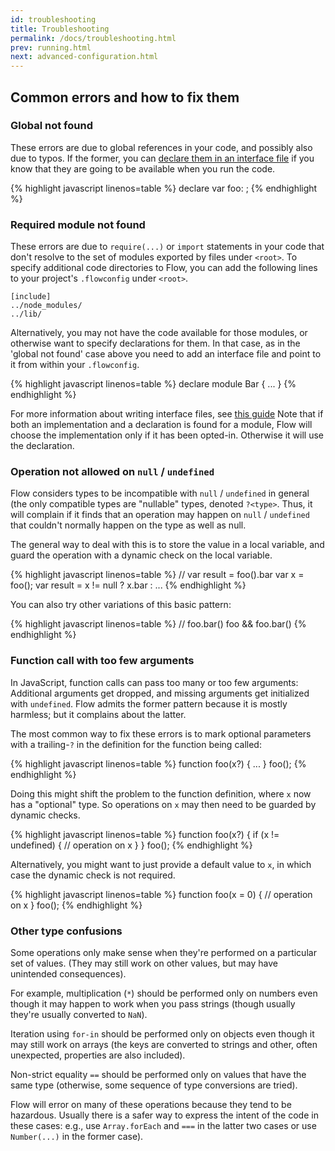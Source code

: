 ```yaml
---
id: troubleshooting
title: Troubleshooting
permalink: /docs/troubleshooting.html
prev: running.html
next: advanced-configuration.html
---
```


## Common errors and how to fix them

### Global not found

These errors are due to global references in your code, and possibly also due to typos. If the former, you can [declare them in an interface file](/docs/third-party.html#interface-files) if you know that they are going to be available when you run the code.

{% highlight javascript linenos=table %}
declare var foo: <type>;
{% endhighlight %}

### Required module not found

These errors are due to `require(...)` or `import` statements in your code that don't resolve to the set of modules exported by files under `<root>`. To specify additional code directories to Flow, you can add the following lines to your project's `.flowconfig` under `<root>`.

```
[include]
../node_modules/
../lib/
```

Alternatively, you may not have the code available for those modules, or otherwise want to specify declarations for them. In that case, as in the 'global not found' case above you need to add an interface file and point to it from within your `.flowconfig`.

{% highlight javascript linenos=table %}
declare module Bar {
  ...
}
{% endhighlight %}

For more information about writing interface files, see [this guide](third-party.html) Note that if both an implementation and a declaration is found for a module, Flow will choose the implementation only if it has been opted-in. Otherwise it will use the declaration.

### Operation not allowed on `null` / `undefined`

Flow considers types to be incompatible with `null` / `undefined` in general (the only compatible types are "nullable" types, denoted `?<type>`. Thus, it will complain if it finds that an operation may happen on `null` / `undefined` that couldn't normally happen on the type as well as null.

The general way to deal with this is to store the value in a local variable, and guard the operation with a dynamic check on the local variable.

{% highlight javascript linenos=table %}
// var result = foo().bar
var x = foo();
var result = x != null ? x.bar : ...
{% endhighlight %}

You can also try other variations of this basic pattern:

{% highlight javascript linenos=table %}
// foo.bar()
foo && foo.bar()
{% endhighlight %}

### Function call with too few arguments

In JavaScript, function calls can pass too many or too few arguments: Additional arguments get dropped, and missing arguments get initialized with `undefined`. Flow admits the former pattern because it is mostly harmless; but it complains about the latter.

The most common way to fix these errors is to mark optional parameters with a trailing-`?` in the definition for the function being called:

{% highlight javascript linenos=table %}
function foo(x?) { ... }
foo();
{% endhighlight %}

Doing this might shift the problem to the function definition, where `x` now has a "optional" type. So operations on `x` may then need to be guarded by dynamic checks.

{% highlight javascript linenos=table %}
function foo(x?) {
  if (x != undefined) {
    // operation on x
  }
}
foo();
{% endhighlight %}

Alternatively, you might want to just provide a default value to `x`, in which case the dynamic check is not required.

{% highlight javascript linenos=table %}
function foo(x = 0) {
  // operation on x
}
foo();
{% endhighlight %}

### Other type confusions

Some operations only make sense when they're performed on a particular set of values. (They may still work on other values, but may have unintended consequences).

For example, multiplication (`*`) should be performed only on numbers even though it may happen to work when you pass strings (though usually they're usually converted to `NaN`). 

Iteration using `for-in` should be performed only on objects even though it may still work on arrays (the keys are converted to strings and other, often unexpected, properties are also included). 

Non-strict equality `==` should be performed only on values that have the same type (otherwise, some sequence of type conversions are tried). 

Flow will error on many of these operations because they tend to be hazardous. Usually there is a safer way to express the intent of the code in these cases: e.g., use `Array.forEach` and `===` in the latter two cases or use `Number(...)` in the former case).
